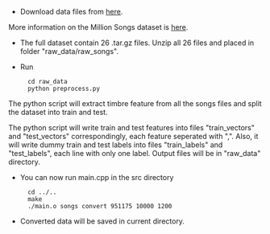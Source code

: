 * Download data files from [here](https://www.opensciencedatacloud.org/publicdata/million-song-dataset/).

More information on the Million Songs dataset is [here](http://labrosa.ee.columbia.edu/millionsong/pages/getting-dataset).

* The full dataset contain 26 .tar.gz files. Unzip all 26 files and placed in folder "raw_data/raw_songs".

* Run

		cd raw_data
		python preprocess.py

The python script will extract timbre feature from all the songs files and split the dataset into train and test.

The python script will write train and test features into files "train_vectors" and "test_vectors" correspondingly, each feature seperated with ",". Also, it will write dummy train and test labels into files "train_labels" and "test_labels", each line with only one label. Output files will be in "raw_data" directory.

* You can now run main.cpp in the src directory

		cd ../..
		make
		./main.o songs convert 951175 10000 1200

* Converted data will be saved in current directory.
